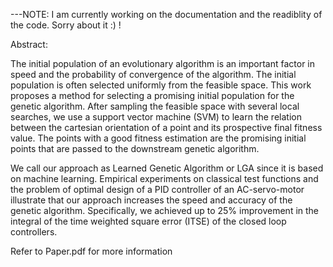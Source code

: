 ---NOTE: I am currently working on the documentation and the readiblity of the code. Sorry about it :) !

Abstract:

The initial population of an evolutionary algorithm is an important factor in speed and the probability of convergence of the algorithm. The initial population is often selected uniformly from the feasible space. This work proposes a method for selecting a promising initial population for the genetic algorithm. After sampling the feasible space with several local searches, we use a support vector machine (SVM) to learn the relation between the cartesian orientation of a point and its prospective final fitness value. The points with a good fitness estimation are the promising initial points that are passed to the downstream genetic algorithm.  

We call our approach as Learned Genetic Algorithm or LGA since it is based on machine learning. Empirical experiments on classical test functions and the problem of optimal design of a PID controller of an AC-servo-motor illustrate that our approach increases the speed and accuracy of the genetic algorithm. Specifically, we achieved up to 25% improvement in the integral of the time weighted square error (ITSE) of the closed loop controllers.

Refer to Paper.pdf for more information
